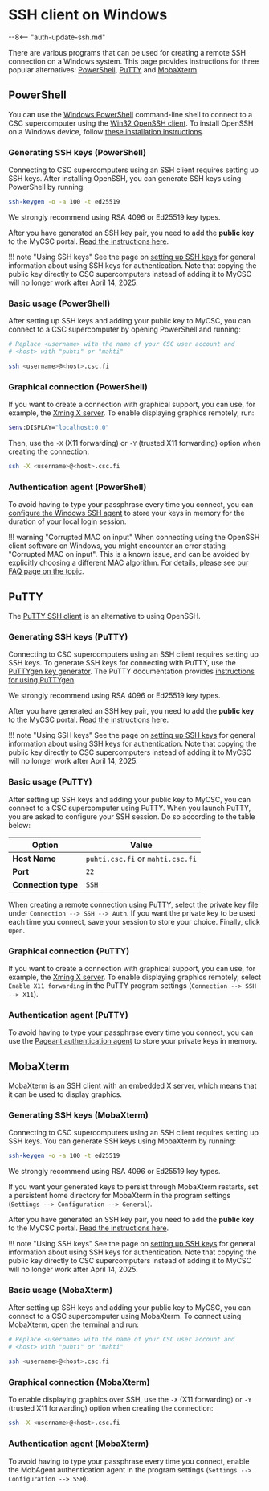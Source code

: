# SSH client on Windows

--8<-- "auth-update-ssh.md"

There are various programs that can be used for creating a remote SSH
connection on a Windows system. This page provides instructions for three
popular alternatives: [PowerShell](#powershell), [PuTTY](#putty) and
[MobaXterm](#mobaxterm).

## PowerShell

You can use the
[Windows PowerShell](https://learn.microsoft.com/en-us/powershell/scripting/security/remoting/ssh-remoting-in-powershell)
command-line shell to connect to a CSC supercomputer using the
[Win32 OpenSSH client](https://learn.microsoft.com/en-us/windows-server/administration/openssh/openssh_install_firstuse).
To install OpenSSH on a Windows device, follow
[these installation instructions](https://learn.microsoft.com/en-us/windows-server/administration/openssh/openssh_install_firstuse?tabs=gui#install-openssh-for-windows).

### Generating SSH keys (PowerShell)

Connecting to CSC supercomputers using an SSH client requires setting up SSH
keys. After installing OpenSSH, you can generate SSH keys using PowerShell by
running:

```bash
ssh-keygen -o -a 100 -t ed25519
```

We strongly recommend using RSA 4096 or Ed25519 key types.

After you have generated an SSH key pair, you need to add the **public key** to
the MyCSC portal.
[Read the instructions here](ssh-keys.md#adding-public-key-in-mycsc).

!!! note "Using SSH keys"
    See the page on [setting up SSH keys](ssh-keys.md) for general
    information about using SSH keys for authentication. Note that copying the
    public key directly to CSC supercomputers instead of adding it to MyCSC
    will no longer work after April 14, 2025.

### Basic usage (PowerShell)

After setting up SSH keys and adding your public key to MyCSC, you can connect
to a CSC supercomputer by opening PowerShell and running:

```bash
# Replace <username> with the name of your CSC user account and
# <host> with "puhti" or "mahti"

ssh <username>@<host>.csc.fi
```

### Graphical connection (PowerShell)

If you want to create a connection with graphical support,
you can use, for example, the
[Xming X server](http://www.straightrunning.com/XmingNotes/). To enable displaying
graphics remotely, run:

```bash
$env:DISPLAY="localhost:0.0"
```

Then, use the `-X` (X11 forwarding) or `-Y` (trusted X11 forwarding) option when
creating the connection:

```bash
ssh -X <username>@<host>.csc.fi
```

### Authentication agent (PowerShell)

To avoid having to type your passphrase every time you connect,
you can
[configure the Windows SSH agent](https://learn.microsoft.com/en-us/windows-server/administration/openssh/openssh_keymanagement?source=recommendations#user-key-generation)
to store your keys in memory for the duration of your local login session.

!!! warning "Corrupted MAC on input"
    When connecting using the OpenSSH client software on Windows, you might
    encounter an error stating "Corrupted MAC on input". This is a known
    issue, and can be avoided by explicitly choosing a different MAC
    algorithm. For details, please see
    [our FAQ page on the topic](../../support/faq/i-cannot-login.md#why-is-my-ssh-client-saying-corrupted-mac-on-input).

## PuTTY

The [PuTTY SSH client](https://putty.org/) is an alternative to using OpenSSH.

### Generating SSH keys (PuTTY)

Connecting to CSC supercomputers using an SSH client requires setting up SSH
keys. To generate SSH keys for connecting with PuTTY, use the
[PuTTYgen key generator](https://www.puttygen.com/). The PuTTY documentation
provides
[instructions for using PuTTYgen](https://www.putty.be/0.76/htmldoc/Chapter8.html).

We strongly recommend using RSA 4096 or Ed25519 key types.

After you have generated an SSH key pair, you need to add the **public key** to
the MyCSC portal.
[Read the instructions here](ssh-keys.md#adding-public-key-in-mycsc).

!!! note "Using SSH keys"
    See the page on [setting up SSH keys](ssh-keys.md) for general
    information about using SSH keys for authentication. Note that copying the
    public key directly to CSC supercomputers instead of adding it to MyCSC
    will no longer work after April 14, 2025.

### Basic usage (PuTTY)

After setting up SSH keys and adding your public key to MyCSC, you can connect
to a CSC supercomputer using PuTTY. When you launch PuTTY, you are asked to
configure your SSH session. Do so according to the table below:

| Option | Value |
|-|-|
| **Host Name** | `puhti.csc.fi` or `mahti.csc.fi` |
| **Port** | `22` |
| **Connection type** | `SSH` |

When creating a remote connection using PuTTY, select the private key file
under `Connection --> SSH --> Auth`. If you want the private key to be
used each time you connect, save your session to store your choice. Finally,
click `Open`.

### Graphical connection (PuTTY)

If you want to create a connection with graphical support,
you can use, for example, the
[Xming X server](http://www.straightrunning.com/XmingNotes/). To enable displaying
graphics remotely, select `Enable X11 forwarding` in the PuTTY program settings
(`Connection --> SSH --> X11`).

### Authentication agent (PuTTY)

To avoid having to type your passphrase every time you connect, you can
use the [Pageant authentication agent](https://www.putty.be/0.76/htmldoc/Chapter9.html)
to store your private keys in memory.

## MobaXterm

[MobaXterm](https://mobaxterm.mobatek.net/) is an SSH client with an embedded X
server, which means that it can be used to display graphics.

### Generating SSH keys (MobaXterm)

Connecting to CSC supercomputers using an SSH client requires setting up SSH
keys. You can generate SSH keys using MobaXterm by running:

```bash
ssh-keygen -o -a 100 -t ed25519
```

We strongly recommend using RSA 4096 or Ed25519 key types.

If you want your generated keys to persist through MobaXterm restarts,
set a persistent home directory for MobaXterm in the program settings
(`Settings --> Configuration --> General`).

After you have generated an SSH key pair, you need to add the **public key** to
the MyCSC portal.
[Read the instructions here](ssh-keys.md#adding-public-key-in-mycsc).

!!! note "Using SSH keys"
    See the page on [setting up SSH keys](ssh-keys.md) for general
    information about using SSH keys for authentication. Note that copying the
    public key directly to CSC supercomputers instead of adding it to MyCSC
    will no longer work after April 14, 2025.

### Basic usage (MobaXterm)

After setting up SSH keys and adding your public key to MyCSC, you can connect
to a CSC supercomputer using MobaXterm. To connect using MobaXterm, open the
terminal and run:

```bash
# Replace <username> with the name of your CSC user account and
# <host> with "puhti" or "mahti"

ssh <username>@<host>.csc.fi
```

### Graphical connection (MobaXterm)

To enable displaying graphics over SSH, use the `-X` (X11 forwarding) or `-Y`
(trusted X11 forwarding) option when creating the connection:

```bash
ssh -X <username>@<host>.csc.fi
```

### Authentication agent (MobaXterm)

To avoid having to type your passphrase every time you connect, enable the
MobAgent authentication agent in the program settings (`Settings -->
Configuration --> SSH`).
